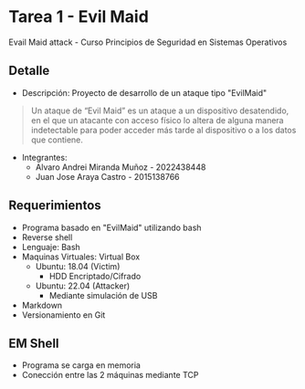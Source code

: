 # Tarea 1 - Evil Maid
Evail Maid attack - Curso Principios de Seguridad en Sistemas Operativos 

## Detalle

- Descripción:
Proyecto de desarrollo de un ataque tipo "EvilMaid"

> Un ataque de “Evil Maid” es un ataque a un dispositivo desatendido, 
en el que un atacante con acceso físico lo altera de alguna manera 
indetectable para poder acceder más tarde al dispositivo o a los datos 
que contiene.

- Integrantes:
    - Alvaro Andrei Miranda Muñoz - 2022438448
    - Juan Jose Araya Castro - 2015138766

## Requerimientos
- Programa basado en "EvilMaid" utilizando bash 
- Reverse shell
- Lenguaje: Bash
- Maquinas Virtuales: Virtual Box
    - Ubuntu: 18.04 (Victim)
        - HDD Encriptado/Cifrado  
    - Ubuntu: 22.04 (Attacker)
        - Mediante simulación de USB
- Markdown
- Versionamiento en Git

## EM Shell
- Programa se carga en memoria
- Conección entre las 2 máquinas mediante TCP



